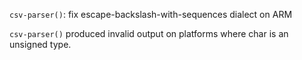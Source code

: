`csv-parser()`: fix escape-backslash-with-sequences dialect on ARM

`csv-parser()` produced invalid output on platforms where char is an unsigned type.

